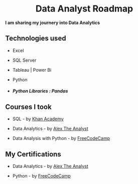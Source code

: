 <h1 align="center">Data Analyst Roadmap </h1>

**I am sharing my journery into Data Analytics**

## Technologies used

* Excel

* SQL Server

* Tableau | Power Bi

* Python

* ##### Python Libraries : Pandas

<h2 align="left">Courses I took </h2>

- SQL - by [Khan Academy](https://www.khanacademy.org/computing/computer-programming/sql) 

- Data Analytics  - by [Alex The Analyst](https://www.youtube.com/playlist?list=PLUaB-1hjhk8FE_XZ87vPPSfHqb6OcM0cF)

- Data Analysis with Python - by [FreeCodeCamp](https://www.freecodecamp.org/learn/data-analysis-with-python/)

<h2 align="left">My Certifications </h2>

- Data Analytics  - by [Alex The Analyst](https://github.com/Lieu3/AlexTheAnalyst---Bootcamp)

- Python - by [FreeCodeCamp](https://www.freecodecamp.org/certification/fcc3620b11b-4b15-4f5d-9a00-57a0c985b570/data-analysis-with-python-v7)
